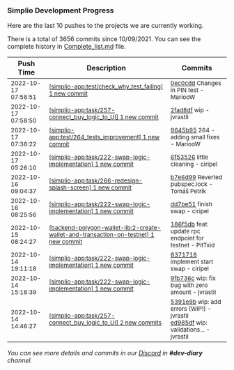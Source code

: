 
### Simplio Development Progress

Here are the last 10 pushes to the projects we are currently working.

There is a total of 3656 commits since 10/09/2021. You can see the complete history in
 [Complete_list.md](Complete_list.md) file.

| Push Time | Description | Commits |
| --- | --- | --- |
| <sub>2022-10-17 07:58:51</sub> | <sub>[[simplio-app:test/check\_why\_test\_failing] 1 new commit](https://github.com/SimplioOfficial/simplio-app/commit/0ec0cdde5b20915ce97751b2c73e9ff10efd43a5)</sub> | <sub>[0ec0cdd](https://github.com/SimplioOfficial/simplio-app/commit/0ec0cdde5b20915ce97751b2c73e9ff10efd43a5) Changes in PIN test - MariooW</sub> |
| <sub>2022-10-17 07:58:50</sub> | <sub>[[simplio-app:task/257\-connect\_buy\_logic\_to\_UI] 1 new commit](https://github.com/SimplioOfficial/simplio-app/commit/2fad8dfcb68610bb944a6e53dd05fd31356c20de)</sub> | <sub>[2fad8df](https://github.com/SimplioOfficial/simplio-app/commit/2fad8dfcb68610bb944a6e53dd05fd31356c20de) wip - jvrastil</sub> |
| <sub>2022-10-17 07:38:22</sub> | <sub>[[simplio-app:test/264\_tests\_improvement] 1 new commit](https://github.com/SimplioOfficial/simplio-app/commit/9645b95e6d7de12187becf301a529392a57f8e48)</sub> | <sub>[9645b95](https://github.com/SimplioOfficial/simplio-app/commit/9645b95e6d7de12187becf301a529392a57f8e48) 264 - adding small fixes - MariooW</sub> |
| <sub>2022-10-17 05:26:10</sub> | <sub>[[simplio-app:task/222\-swap\-logic\-implementation] 1 new commit](https://github.com/SimplioOfficial/simplio-app/commit/6f5352631173c9e8bb8d4c06250a36b3b534b082)</sub> | <sub>[6f53526](https://github.com/SimplioOfficial/simplio-app/commit/6f5352631173c9e8bb8d4c06250a36b3b534b082) little cleaning - ciripel</sub> |
| <sub>2022-10-16 09:04:37</sub> | <sub>[[simplio-app:task/266\-redesign\-splash\-screen] 1 new commit](https://github.com/SimplioOfficial/simplio-app/commit/b7e6d9946ffadf843dc8314dd7d7fd97ad05a16e)</sub> | <sub>[b7e6d99](https://github.com/SimplioOfficial/simplio-app/commit/b7e6d9946ffadf843dc8314dd7d7fd97ad05a16e) Reverted pubspec.lock - Tomáš Petrík</sub> |
| <sub>2022-10-16 08:25:56</sub> | <sub>[[simplio-app:task/222\-swap\-logic\-implementation] 1 new commit](https://github.com/SimplioOfficial/simplio-app/commit/dd7be51818bc781311b4bbb4ba0b1a6a65c8e6b9)</sub> | <sub>[dd7be51](https://github.com/SimplioOfficial/simplio-app/commit/dd7be51818bc781311b4bbb4ba0b1a6a65c8e6b9) finish swap - ciripel</sub> |
| <sub>2022-10-15 08:24:27</sub> | <sub>[[backend-polygon-wallet-lib:2\-create\-wallet\-and\-transaction\-on\-testnet] 1 new commit](https://github.com/SimplioOfficial/backend-polygon-wallet-lib/commit/186f5dbcfb109f1c5dbb4baafc7a25b4c8bb41ae)</sub> | <sub>[186f5db](https://github.com/SimplioOfficial/backend-polygon-wallet-lib/commit/186f5dbcfb109f1c5dbb4baafc7a25b4c8bb41ae) feat: update rpc endpoint for testnet - PitTxid</sub> |
| <sub>2022-10-14 19:11:18</sub> | <sub>[[simplio-app:task/222\-swap\-logic\-implementation] 1 new commit](https://github.com/SimplioOfficial/simplio-app/commit/8371718996265298e3aec062befb892b65b69012)</sub> | <sub>[8371718](https://github.com/SimplioOfficial/simplio-app/commit/8371718996265298e3aec062befb892b65b69012) implement start swap - ciripel</sub> |
| <sub>2022-10-14 15:18:39</sub> | <sub>[[simplio-app:task/222\-swap\-logic\-implementation] 1 new commit](https://github.com/SimplioOfficial/simplio-app/commit/9fb736cb216456b89c1e8086798cc9fdf496f57b)</sub> | <sub>[9fb736c](https://github.com/SimplioOfficial/simplio-app/commit/9fb736cb216456b89c1e8086798cc9fdf496f57b) wip: fix bug with zero amount - jvrastil</sub> |
| <sub>2022-10-14 14:46:27</sub> | <sub>[[simplio-app:task/257\-connect\_buy\_logic\_to\_UI] 2 new commits](https://github.com/SimplioOfficial/simplio-app/compare/1eb0244df0e3...ed985df056c9)</sub> | <sub>[5391e9b](https://github.com/SimplioOfficial/simplio-app/commit/5391e9bffd9e30ecb811d567c19a502341d00b13) wip: add errors (WIP!) - jvrastil<br>[ed985df](https://github.com/SimplioOfficial/simplio-app/commit/ed985df056c9d96fe9b1d46775ee61d7f0d61ae2) wip: validations... - jvrastil</sub> |

_You can see more details and commits in our [Discord](https://discord.gg/aKhjuwZmdP) in **#dev-diary** channel._
